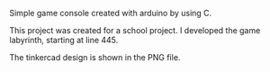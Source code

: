 Simple game console created with arduino by using C.

This project was created for a school project. I developed the game labyrinth, starting at line 445. 

The tinkercad design is shown in the PNG file. 
